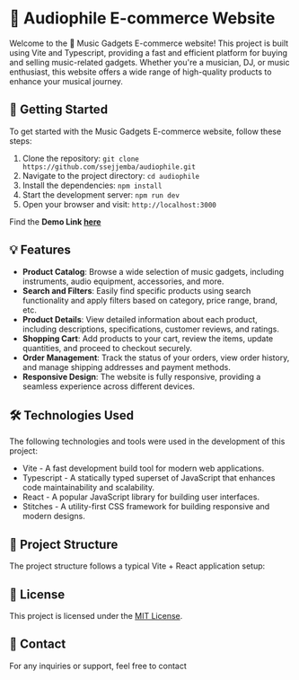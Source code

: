 # 🎵 Audiophile E-commerce Website

Welcome to the 🎵 Music Gadgets E-commerce website! This project is built using Vite and Typescript, providing a fast and efficient platform for buying and selling music-related gadgets. Whether you're a musician, DJ, or music enthusiast, this website offers a wide range of high-quality products to enhance your musical journey.

## 🚀 Getting Started

To get started with the Music Gadgets E-commerce website, follow these steps:

1. Clone the repository: `git clone https://github.com/ssejjemba/audiophile.git`
2. Navigate to the project directory: `cd audiophile`
3. Install the dependencies: `npm install`
4. Start the development server: `npm run dev`
5. Open your browser and visit: `http://localhost:3000`

Find the **Demo Link [here](https://thunderous-marshmallow-afa9bb.netlify.app/)**

## 💡 Features

- **Product Catalog**: Browse a wide selection of music gadgets, including instruments, audio equipment, accessories, and more.
- **Search and Filters**: Easily find specific products using search functionality and apply filters based on category, price range, brand, etc.
- **Product Details**: View detailed information about each product, including descriptions, specifications, customer reviews, and ratings.
- **Shopping Cart**: Add products to your cart, review the items, update quantities, and proceed to checkout securely.
- **Order Management**: Track the status of your orders, view order history, and manage shipping addresses and payment methods.
- **Responsive Design**: The website is fully responsive, providing a seamless experience across different devices.

## 🛠️ Technologies Used

The following technologies and tools were used in the development of this project:

- Vite - A fast development build tool for modern web applications.
- Typescript - A statically typed superset of JavaScript that enhances code maintainability and scalability.
- React - A popular JavaScript library for building user interfaces.
- Stitches - A utility-first CSS framework for building responsive and modern designs.

## 📁 Project Structure

The project structure follows a typical Vite + React application setup:

## 📜 License

This project is licensed under the [MIT License](LICENSE).

## 📧 Contact

For any inquiries or support, feel free to contact
